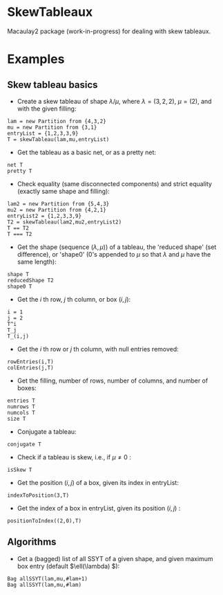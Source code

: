 # SkewTableaux
Macaulay2 package (work-in-progress) for dealing with skew tableaux.

# Examples

## Skew tableau basics

- Create a skew tableau of shape $\lambda/\mu$, where $\lambda=(3,2,2)$, $\mu=(2)$, and with the given filling:
```
lam = new Partition from {4,3,2}
mu = new Partition from {3,1}
entryList = {1,2,3,3,9}
T = skewTableau(lam,mu,entryList)
```

- Get the tableau as a basic net, or as a pretty net:
```
net T
pretty T
```

- Check equality (same disconnected components) and strict equality (exactly same shape and filling):
```
lam2 = new Partition from {5,4,3}
mu2 = new Partition from {4,2,1}
entryList2 = {1,2,3,3,9}
T2 = skewTableau(lam2,mu2,entryList2)
T == T2
T === T2
```

- Get the shape (sequence $(\lambda,\mu)$) of a tableau, the 'reduced shape' (set difference), or 'shape0' ($0$'s appended to $\mu$ so that $\lambda$ and $\mu$ have the same length):
```
shape T
reducedShape T2
shape0 T
```

- Get the $i$ th row, $j$ th column, or box $(i,j)$:
```
i = 1
j = 2
T^i
T_j
T_(i,j)
```

- Get the $i$ th row or $j$ th column, with null entries removed:
```
rowEntries(i,T)
colEntries(j,T)
```

- Get the filling, number of rows, number of columns, and number of boxes:
```
entries T
numrows T
numcols T
size T
```

- Conjugate a tableau:
```
conjugate T
```

- Check if a tableau is skew, i.e., if $\mu\neq 0$ :
```
isSkew T
```

- Get the position $(i,j)$ of a box, given its index in entryList:
```
indexToPosition(3,T)
```

- Get the index of a box in entryList, given its position $(i,j)$ :
```
positionToIndex((2,0),T)
```

## Algorithms

- Get a (bagged) list of all SSYT of a given shape, and given maximum box entry (default $\ell(\lambda) $):
```
Bag allSSYT(lam,mu,#lam+1)
Bag allSSYT(lam,mu,#lam)
```
